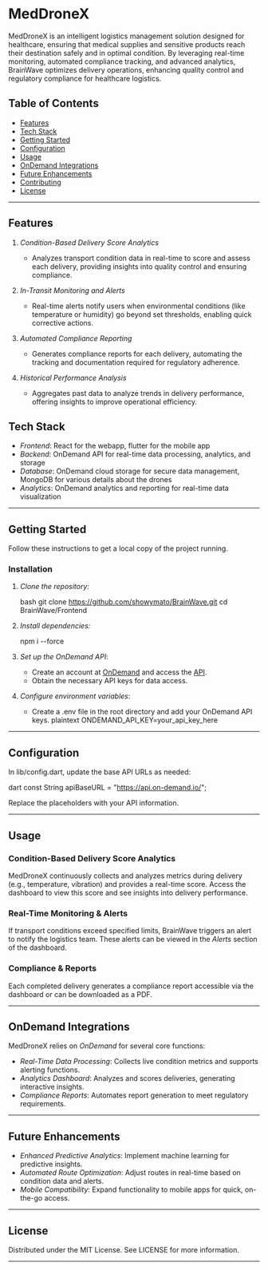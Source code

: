# MedDroneX

MedDroneX is an intelligent logistics management solution designed for healthcare, ensuring that medical supplies and sensitive products reach their destination safely and in optimal condition. By leveraging real-time monitoring, automated compliance tracking, and advanced analytics, BrainWave optimizes delivery operations, enhancing quality control and regulatory compliance for healthcare logistics.

## Table of Contents

- [Features](#features)
- [Tech Stack](#tech-stack)
- [Getting Started](#getting-started)
- [Configuration](#configuration)
- [Usage](#usage)
- [OnDemand Integrations](#ondemand-integrations)
- [Future Enhancements](#future-enhancements)
- [Contributing](#contributing)
- [License](#license)

---

## Features

1. *Condition-Based Delivery Score Analytics*  
   - Analyzes transport condition data in real-time to score and assess each delivery, providing insights into quality control and ensuring compliance.

2. *In-Transit Monitoring and Alerts*  
   - Real-time alerts notify users when environmental conditions (like temperature or humidity) go beyond set thresholds, enabling quick corrective actions.

3. *Automated Compliance Reporting*  
   - Generates compliance reports for each delivery, automating the tracking and documentation required for regulatory adherence.

4. *Historical Performance Analysis*  
   - Aggregates past data to analyze trends in delivery performance, offering insights to improve operational efficiency.

## Tech Stack

- *Frontend*: React for the webapp, flutter for the mobile app
- *Backend*: OnDemand API for real-time data processing, analytics, and storage
- *Database*: OnDemand cloud storage for secure data management, MongoDB for various details about the drones
- *Analytics*: OnDemand analytics and reporting for real-time data visualization

---

## Getting Started

Follow these instructions to get a local copy of the project running.

### Installation

1. *Clone the repository:*

   bash
   git clone https://github.com/showymato/BrainWave.git
   cd BrainWave/Frontend
   

2. *Install dependencies:*

   npm i --force
   

4. *Set up the OnDemand API*:
   - Create an account at [OnDemand](https://app.on-demand.io/) and access the [API](https://api.on-demand.io/).
   - Obtain the necessary API keys for data access.

5. *Configure environment variables*:
   - Create a .env file in the root directory and add your OnDemand API keys.
   plaintext
   ONDEMAND_API_KEY=your_api_key_here
   

---

## Configuration

In lib/config.dart, update the base API URLs as needed:

dart
const String apiBaseURL = "https://api.on-demand.io/";


Replace the placeholders with your API information.

---

## Usage

### Condition-Based Delivery Score Analytics

MedDroneX continuously collects and analyzes metrics during delivery (e.g., temperature, vibration) and provides a real-time score. Access the dashboard to view this score and see insights into delivery performance.

### Real-Time Monitoring & Alerts

If transport conditions exceed specified limits, BrainWave triggers an alert to notify the logistics team. These alerts can be viewed in the *Alerts* section of the dashboard.

### Compliance & Reports

Each completed delivery generates a compliance report accessible via the dashboard or can be downloaded as a PDF.

---

## OnDemand Integrations

MedDroneX relies on *OnDemand* for several core functions:

- *Real-Time Data Processing*: Collects live condition metrics and supports alerting functions.
- *Analytics Dashboard*: Analyzes and scores deliveries, generating interactive insights.
- *Compliance Reports*: Automates report generation to meet regulatory requirements.

---

## Future Enhancements

- *Enhanced Predictive Analytics*: Implement machine learning for predictive insights.
- *Automated Route Optimization*: Adjust routes in real-time based on condition data and alerts.
- *Mobile Compatibility*: Expand functionality to mobile apps for quick, on-the-go access.

---

## License

Distributed under the MIT License. See LICENSE for more information.

---
